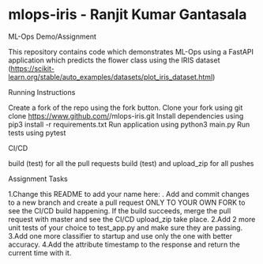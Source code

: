 # mlops-iris - Ranjit Kumar Gantasala

ML-Ops Demo/Assignment

This repository contains code which demonstrates ML-Ops using a FastAPI application which predicts the flower class using the IRIS dataset (https://scikit-learn.org/stable/auto_examples/datasets/plot_iris_dataset.html)

  Running Instructions

Create a fork of the repo using the fork button.
Clone your fork using git clone https://www.github.com/<your-username>/mlops-iris.git
Install dependencies using pip3 install -r requirements.txt
Run application using python3 main.py
Run tests using pytest

  CI/CD
  
build (test) for all the pull requests
build (test) and upload_zip for all pushes

  Assignment Tasks

1.Change this README to add your name here: . Add and commit changes to a new branch and create a pull request ONLY TO YOUR OWN FORK to see the CI/CD build happening. If the build succeeds, merge the pull request with master and see the CI/CD upload_zip take place.
2.Add 2 more unit tests of your choice to test_app.py and make sure they are passing.
3.Add one more classifier to startup and use only the one with better accuracy.
4.Add the attribute timestamp to the response and return the current time with it.
